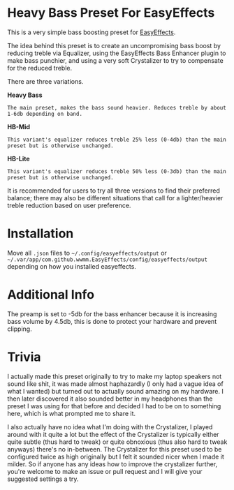 # Heavy Bass Preset For EasyEffects
This is a very simple bass boosting preset for [EasyEffects](https://github.com/wwmm/easyeffects).

The idea behind this preset is to create an uncompromising bass boost by reducing treble via Equalizer, using the EasyEffects Bass Enhancer plugin to make bass punchier, and using a very soft Crystalizer to try to compensate for the reduced treble.

There are three variations.

**Heavy Bass**

    The main preset, makes the bass sound heavier. Reduces treble by about 1-6db depending on band.
**HB-Mid**

    This variant's equalizer reduces treble 25% less (0-4db) than the main preset but is otherwise unchanged.
**HB-Lite**

    This variant's equalizer reduces treble 50% less (0-3db) than the main preset but is otherwise unchanged.

It is recommended for users to try all three versions to find their preferred balance; there may also be different situations that call for a lighter/heavier treble reduction based on user preference.

# Installation

Move all `.json` files to `~/.config/easyeffects/output` or `~/.var/app/com.github.wwmm.EasyEffects/config/easyeffects/output` depending on how you installed easyeffects.

# Additional Info
The preamp is set to -5db for the bass enhancer because it is increasing bass volume by 4.5db, this is done to protect your hardware and prevent clipping.

# Trivia
I actually made this preset originally to try to make my laptop speakers not sound like shit, it was made almost haphazardly (I only had a vague idea of what I wanted) but turned out to actually sound amazing on my hardware. I then later discovered it also sounded better in my headphones than the preset I was using for that before and decided I had to be on to something here, which is what prompted me to share it.

I also actually have no idea what I'm doing with the Crystalizer, I played around with it quite a lot but the effect of the Crystalizer is typically either quite subtle (thus hard to tweak) or quite obnoxious (thus also hard to tweak anyways) there's no in-between. The Crystalizer for this preset used to be configured twice as high originally but I felt it sounded nicer when I made it milder. So if anyone has any ideas how to improve the crystalizer further, you're welcome to make an issue or pull request and I will give your suggested settings a try.
